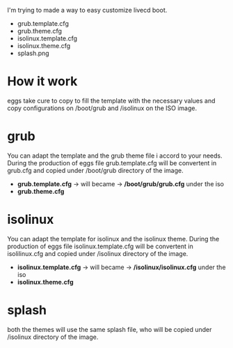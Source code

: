 I'm trying to made a way to easy customize livecd boot.

* grub.template.cfg
* grub.theme.cfg
* isolinux.template.cfg
* isolinux.theme.cfg
* splash.png

# How it work
eggs take cure to copy to fill the template with the necessary values and copy configurations on /boot/grub and /isolinux on the ISO image.

# grub
You can adapt the template and the grub theme file i accord to your needs. During the production of eggs file grub.template.cfg will be convertent in grub.cfg and copied under /boot/grub directory of the image.
* __grub.template.cfg__ -> will became -> __/boot/grub/grub.cfg__ under the iso
* __grub.theme.cfg__

# isolinux
You can adapt the template for isolinux and the isolinux theme. During the production of eggs file isolinux.template.cfg will be convertent in isolilinux.cfg and copied under /isolinux directory of the image.
* __isolinux.template.cfg__ -> will became -> __/isolinux/isolinux.cfg__ under the iso
* __isolinux.theme.cfg__

# splash
both the themes will use the same splash file, who will be copied under /isolinux directory of the image.
